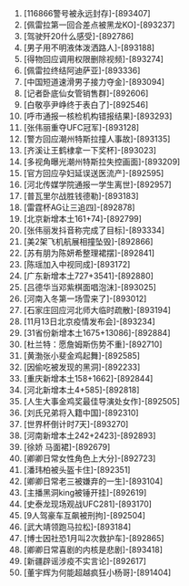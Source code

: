 
1. [116866警号被永远封存]-[893407]
1. [佩雷拉第一回合差点被黑龙KO]-[893237]
1. [驾驶歼20什么感受]-[892786]
1. [男子用不明液体泼洒路人]-[893188]
1. [得物回应调用权限删除视频]-[893274]
1. [佩雷拉终结阿迪萨亚]-[893336]
1. [中国短道速滑男子接力夺金]-[893094]
1. [记者卧底仙女管销售群]-[892606]
1. [白敬亭尹峥终于表白了]-[892546]
1. [呼市通报一核检机构错报结果]-[893293]
1. [张伟丽重夺UFC冠军]-[893128]
1. [警方回应潮州特斯拉撞人事故]-[893135]
1. [齐溪让王鹤棣拿一下奖杯]-[893023]
1. [多视角曝光潮州特斯拉失控画面]-[893209]
1. [官方回应孕妇延误送医流产]-[892595]
1. [河北传媒学院通报一学生离世]-[892957]
1. [普瓦里尔战胜钱德勒]-[893183]
1. [雷霆杯AG让三追四]-[892878]
1. [北京新增本土161+74]-[892799]
1. [张伟丽发抖音称完成了目标]-[893334]
1. [美2架飞机航展相撞坠毁]-[892866]
1. [苏有朋为陈妍希整理裙摆]-[892841]
1. [陈瑶加入中视同成]-[893172]
1. [广东新增本土727+3541]-[892880]
1. [吕德华当邓紫棋面唱泡沫]-[893025]
1. [河南入冬第一场雪来了]-[893012]
1. [石家庄回应河北师大临时疏散]-[893194]
1. [11月13日北京疫情发布会]-[893234]
1. [31省份新增本土1675+13086]-[892884]
1. [杜兰特：愿詹姆斯伤势不重]-[892710]
1. [黄渤张小斐金鸡起舞]-[892585]
1. [因偷吃被发现的黑洞]-[892233]
1. [重庆新增本土158+1662]-[892844]
1. [河北新增本土4+585]-[892818]
1. [人生大事金鸡奖最佳导演处女作]-[892505]
1. [刘氏兄弟将入籍中国]-[892310]
1. [世界杯倒计时7天]-[893270]
1. [河南新增本土242+2423]-[892893]
1. [徐娇 马面裙]-[892679]
1. [卿卿日常女性角色上大分]-[892723]
1. [潘玮柏被头盔卡住]-[892351]
1. [卿卿日常老三被嫌弃的一生]-[893104]
1. [主播黑洞king被锤开挂]-[892619]
1. [史泰龙现场观战UFC281]-[893170]
1. [9人驾豪车互飙被刑拘]-[892504]
1. [武大靖领跑马拉松]-[893184]
1. [博士因社恐1月叫2次救护车]-[892865]
1. [卿卿日常喜剧的内核是悲剧]-[893418]
1. [新疆辟谣涉疫不实言论]-[892617]
1. [董宇辉为何能超越疯狂小杨哥]-[891404]
